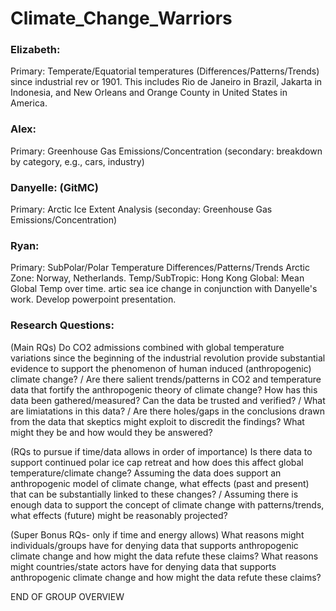 # Climate_Change_Warriors

### Elizabeth: 
Primary: Temperate/Equatorial temperatures (Differences/Patterns/Trends) since industrial rev or 1901. This includes Rio de Janeiro in Brazil, Jakarta in Indonesia, and New Orleans and Orange County in United States in America.   

### Alex: 
Primary: Greenhouse Gas Emissions/Concentration (secondary: breakdown by category, e.g., cars, industry)

### Danyelle: (GitMC) 
Primary: Arctic Ice Extent Analysis (seconday: Greenhouse Gas Emissions/Concentration)

### Ryan: 
Primary: SubPolar/Polar Temperature Differences/Patterns/Trends Arctic Zone: Norway, Netherlands. Temp/SubTropic: Hong Kong  Global: Mean Global Temp over time.  artic sea ice change in conjunction with Danyelle's work.  Develop powerpoint presentation. 


### Research Questions:
(Main RQs)
Do CO2 admissions combined with global temperature variations since the beginning of the industrial revolution provide substantial evidence to support the phenomenon of human induced (anthropogenic) climate change? /
Are there salient trends/patterns in CO2 and temperature data that fortify the anthropogenic theory of climate change?
How has this data been gathered/measured? 
Can the data be trusted and verified? /
What are limiatations in this data? /
Are there holes/gaps in the conclusions drawn from the data that skeptics might exploit to discredit the findings?  What might they be and how would they be answered? 

(RQs to pursue if time/data allows in order of importance)
Is there data to support continued polar ice cap retreat and how does this affect global temperature/climate change?
Assuming the data does support an anthropogenic model of climate change, what effects (past and present) that can be substantially linked to these changes? /
Assuming there is enough data to support the concept of climate change with patterns/trends, what effects (future) might be reasonably projected?

(Super Bonus RQs- only if time and energy allows)
What reasons might individuals/groups have for denying data that supports anthropogenic climate change and how might the data refute these claims?
What reasons might countries/state actors have for denying data that supports anthropogenic climate change and how might the data refute these claims?

END OF GROUP OVERVIEW
